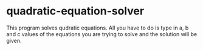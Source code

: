 # quadratic-equation-solver

This program solves qudratic equations.
All you have to do is type in a, b and c values of the equations you are trying to solve 
and the solution will be given.
